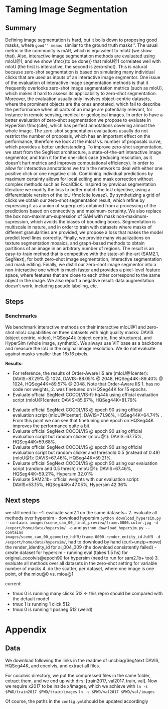 # Taming Image Segmentation

## Summary
Defining image segmentation is hard, but it boils down to proposing good masks, where ``good'' means ``similar to the ground truth masks''. The usual metric in the community is mAR, which is equivalent to mIoU (we show that). Also, interactive image segmentation methods are evaluated using mIoU@1, and we show \fmc{(to be done)} that mIoU@1 correlates well with mIoU (the first is interactive, the second is zero-shot). This is natural because zero-shot segmentation is based on simulating many individual clicks that are used as inputs of an interactive image segmentor. 
One issue of the evaluation of interactive image segmentation methods is that it frequently overlooks zero-shot image segmentation metrics (such as mIoU), which makes it hard to assess its applicability to zero-shot segmentation. Moreover, the evaluation usually only involves object-centric datasets, where the prominent objects are the ones annotated, which fail to describe the performance when all parts of an image are potentially relevant, for instance in remote sensing, medical or geological images. 
In order to have a better evaluation of zero-shot segmentation we propose to evaluate in HyperSim \fmc{cite}, which has perfect annotations covering almost the whole image. The zero-shot segmentation evaluations usually do not restrict the number of proposals, which has an important effect on the performance, therefore we look at the mIoU vs. number of proposals curve, which provides a better understanding.
To improve zero-shot segmentation, we start from the SegNext architecture, a state-of-the-art interactive image segmentor, and train it for the one-click case (reducing resolution, as it doesn't hurt metrics and improves computational efficiency). In order to allow for interactive annotations we train the network to deal with either one positive click or one negative click. Combining individual predictions by maximum certainty allows for local editing and mask correction without complex methods such as FocalClick.
Inspired by previous segmentation literature we modify the loss to better match the IoU objective, using a differentiable version of the IoU \fmc{cite lovasz}. 
By synthetizing a grid of clicks we obtain our zero-shot segmentation result, which refine by expressing it as a union of superpixels obtained from a processing of the predictions based on connectivity and maximum-certainty. We also replace the box non-maximum-supression of SAM with mask non-maximum-supression, which avoids the biases of bounding boxes. 
Segmentation is multiscale in nature, and in order to train with datasets where masks of different granularities are provided, we propose a loss that makes the model predict level lines correctly. Finally, we provide many visualizations on texture segmentation mosaics, and graph-based methods to obtain partitions of an image in an arbitrary number of regions.
The result is an easy-to-train method that is competitive with the state-of-the-art (SAM2.1, SegNext), for both zero-shot image segmentation, interactive segmentation and mask editing. Finally, we distill our zero-shot image segmentor into a non-interactive one which is much faster and provides a pixel-level feature space, where features that are close to each other correspond to the same object in the image. 
We also report a negative result: data augmentation doesn't work, including pseudo labeling, etc.

## Steps

### Benchmarks
We benchmark interactive methods on their interactive mIoU@1 and zero-shot mIoU capabilities on three datasets with high quality masks: DAVIS (object centric, video), HQSeg44k (object centric, fine structures), and HyperSim (whole image, synthetic). We always use ViT base as a backbone and measure the IoU in the original image resolution. We do not evaluate against masks smaller than 16x16 pixels. 

**Results:**
- For reference, the results of Order-Aware IIS are (mIoU@1center): DAVIS=87.29\% @ 1024, DAVIS=88.05\% @ 2048, HQSeg44K=89.40\% @ 1024, HQSeg44K=89.57\% @ 2048. Note that Order-Aware IIS 1. has no code nor weights, 2. was finetuned on HQSeg44K for 15 epochs.  
- Evaluate official SegNext COCOLVIS-ft-hq44k using official evaluation script (mIoU@1center): DAVIS=85.97\%, HQSeg44K=81.79\% 
<!-- the following are invalid due to the bad random clicker: -->
<!-- - Evaluate official SegNext COCOLVIS-ft-hq44k using official evaluation script but random clicker (mIoU@1): DAVIS=83.06\%, HQSeg44K=80.75\%  -->
<!-- - Evaluate official SegNext COCOLVIS-ft-hq44k using official evaluation script but random clicker and threshold 0.5 (instead of 0.49) (mIoU@1): DAVIS=83.74\%, HQSeg44K=80.57\%  -->
- Evaluate official SegNext COCOLVIS @ epoch 90 using official evaluation script (mIoU@1center): DAVIS=71.96\%, HQSeg44K=64.74\% . From this point we can see that finetuning one epoch on HQSeg44K improves the performance quite a bit. 
- Evaluate official SegNext COCOLVIS @ epoch 90 using official evaluation script but random clicker (mIoU@1): DAVIS=67.75\%, HQSeg44K=59.68\%.  
- Evaluate official SegNext COCOLVIS @ epoch 90 using official evaluation script but random clicker and threshold 0.5 (instead of 0.49) (mIoU@1): DAVIS=67.46\%, HQSeg44K=59.21\%. 
- Evaluate official SegNext COCOLVIS @ epoch 90 using our evaluation script (random and 0.5 thresh) (mIoU@1): DAVIS=67.46\%, HQSeg44K=59.21\%, Hypersim 32.01\%
- Evaluate SAM2.1b+ official weights with our evaluation script: DAVIS=53.15\%, HQSeg44K=47.05\%, Hypersim 42.36\%

## Next steps
we still need to:
~1. evaluate sam2.1 on the same datasets~
2. evaluate all methods over hypersim
    - download hypersim `python download_hypersim.py --contains images/scene_cam_00_final_preview/frame.0000.color.jpg -d /export/home/data/hypersim/ -o` and `python download_hypersim.py --contains images/scene_cam_00_geometry_hdf5/frame.0000.render_entity_id.hdf5 -d /export/home/data/hypersim/`, had to download by hand (curl+unzip+move) the render_identity_id for ai_004_009 (the download consistently failed)
    - create dataset for hypersim
    - running eval (takes 1.5 hs) for original_cocolvis@epoch90 for hypersim (need to run for sam2.1b+ too)
3. evaluate all methods over all datasets in the zero-shot setting for variable number of masks
4. do the scatter, per dataset, where one image is one point, of the miou@0 vs. miou@1

current:
- tmux 0 is running many clicks 512  <- this repro should be compared with the default model
- tmux 1 is running 1 click 512 
- tmux 0 is running 1 posneg 512 (weird)

# Appendix

## Data
We download following the links in the readme of uncbiag/SegNext DAVIS, HQSeg44K, and cocolvis, and extract all files. 

For cocolvis directory, we put the compressed files in the same folder, extract them, and we end up with dirs: [train2017, val2017, train, val]. Now we require x2017 to be inside x/images, which we achieve with
`ln -s $PWD/train2017 $PWD/train/images`
`ln -s $PWD/val2017 $PWD/val/images`

Of course, the paths in the `config.yml`should be updated accordingly


